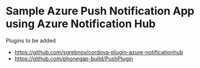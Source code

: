 # Sample Azure Push Notification App using Azure Notification Hub
Plugins to be added
- https://github.com/sgrebnov/cordova-plugin-azure-notificationhub
- https://github.com/phonegap-build/PushPlugin
